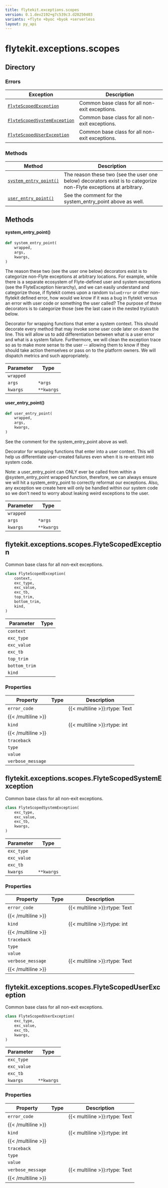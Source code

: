 ```yaml
---
title: flytekit.exceptions.scopes
version: 0.1.dev2192+g7c539c3.d20250403
variants: +flyte +byoc +byok +serverless
layout: py_api
---
```


# flytekit.exceptions.scopes

## Directory

### Errors

| Exception | Description |
|-|-|
| [`FlyteScopedException`](.././flytekit.exceptions.scopes#flytekitexceptionsscopesflytescopedexception) | Common base class for all non-exit exceptions. |
| [`FlyteScopedSystemException`](.././flytekit.exceptions.scopes#flytekitexceptionsscopesflytescopedsystemexception) | Common base class for all non-exit exceptions. |
| [`FlyteScopedUserException`](.././flytekit.exceptions.scopes#flytekitexceptionsscopesflytescopeduserexception) | Common base class for all non-exit exceptions. |

### Methods

| Method | Description |
|-|-|
| [`system_entry_point()`](#system_entry_point) | The reason these two (see the user one below) decorators exist is to categorize non-Flyte exceptions at arbitrary. |
| [`user_entry_point()`](#user_entry_point) | See the comment for the system_entry_point above as well. |


## Methods

#### system_entry_point()

```python
def system_entry_point(
    wrapped,
    args,
    kwargs,
)
```
The reason these two (see the user one below) decorators exist is to categorize non-Flyte exceptions at arbitrary
locations. For example, while there is a separate ecosystem of Flyte-defined user and system exceptions
(see the FlyteException hierarchy), and we can easily understand and categorize those, if flytekit comes upon
a random ``ValueError`` or other non-flytekit defined error, how would we know if it was a bug in flytekit versus an
error with user code or something the user called? The purpose of these decorators is to categorize those (see
the last case in the nested try/catch below.

Decorator for wrapping functions that enter a system context. This should decorate every method that may invoke some
user code later on down the line. This will allow us to add differentiation between what is a user error and
what is a system failure. Furthermore, we will clean the exception trace so as to make more sense to the
user -- allowing them to know if they should take action themselves or pass on to the platform owners.
We will dispatch metrics and such appropriately.


| Parameter | Type |
|-|-|
| `wrapped` |  |
| `args` | ``*args`` |
| `kwargs` | ``**kwargs`` |

#### user_entry_point()

```python
def user_entry_point(
    wrapped,
    args,
    kwargs,
)
```
See the comment for the system_entry_point above as well.

Decorator for wrapping functions that enter into a user context.  This will help us differentiate user-created
failures even when it is re-entrant into system code.

Note: a user_entry_point can ONLY ever be called from within a @system_entry_point wrapped function, therefore,
we can always ensure we will hit a system_entry_point to correctly reformat our exceptions.  Also, any exception
we create here will only be handled within our system code so we don't need to worry about leaking weird exceptions
to the user.


| Parameter | Type |
|-|-|
| `wrapped` |  |
| `args` | ``*args`` |
| `kwargs` | ``**kwargs`` |

## flytekit.exceptions.scopes.FlyteScopedException

Common base class for all non-exit exceptions.


```python
class FlyteScopedException(
    context,
    exc_type,
    exc_value,
    exc_tb,
    top_trim,
    bottom_trim,
    kind,
)
```
| Parameter | Type |
|-|-|
| `context` |  |
| `exc_type` |  |
| `exc_value` |  |
| `exc_tb` |  |
| `top_trim` |  |
| `bottom_trim` |  |
| `kind` |  |

### Properties

| Property | Type | Description |
|-|-|-|
| `error_code` |  | {{< multiline >}}:rtype: Text
{{< /multiline >}} |
| `kind` |  | {{< multiline >}}:rtype: int
{{< /multiline >}} |
| `traceback` |  |  |
| `type` |  |  |
| `value` |  |  |
| `verbose_message` |  |  |

## flytekit.exceptions.scopes.FlyteScopedSystemException

Common base class for all non-exit exceptions.


```python
class FlyteScopedSystemException(
    exc_type,
    exc_value,
    exc_tb,
    kwargs,
)
```
| Parameter | Type |
|-|-|
| `exc_type` |  |
| `exc_value` |  |
| `exc_tb` |  |
| `kwargs` | ``**kwargs`` |

### Properties

| Property | Type | Description |
|-|-|-|
| `error_code` |  | {{< multiline >}}:rtype: Text
{{< /multiline >}} |
| `kind` |  | {{< multiline >}}:rtype: int
{{< /multiline >}} |
| `traceback` |  |  |
| `type` |  |  |
| `value` |  |  |
| `verbose_message` |  | {{< multiline >}}:rtype: Text
{{< /multiline >}} |

## flytekit.exceptions.scopes.FlyteScopedUserException

Common base class for all non-exit exceptions.


```python
class FlyteScopedUserException(
    exc_type,
    exc_value,
    exc_tb,
    kwargs,
)
```
| Parameter | Type |
|-|-|
| `exc_type` |  |
| `exc_value` |  |
| `exc_tb` |  |
| `kwargs` | ``**kwargs`` |

### Properties

| Property | Type | Description |
|-|-|-|
| `error_code` |  | {{< multiline >}}:rtype: Text
{{< /multiline >}} |
| `kind` |  | {{< multiline >}}:rtype: int
{{< /multiline >}} |
| `traceback` |  |  |
| `type` |  |  |
| `value` |  |  |
| `verbose_message` |  | {{< multiline >}}:rtype: Text
{{< /multiline >}} |

